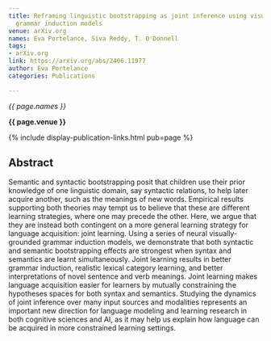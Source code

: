 ```yaml
---
title: Reframing linguistic bootstrapping as joint inference using visually-grounded
  grammar induction models
venue: arXiv.org
names: Eva Portelance, Siva Reddy, T. O'Donnell
tags:
- arXiv.org
link: https://arxiv.org/abs/2406.11977
author: Eva Portelance
categories: Publications

---
```


*{{ page.names }}*

**{{ page.venue }}**

{% include display-publication-links.html pub=page %}

## Abstract

Semantic and syntactic bootstrapping posit that children use their prior knowledge of one linguistic domain, say syntactic relations, to help later acquire another, such as the meanings of new words. Empirical results supporting both theories may tempt us to believe that these are different learning strategies, where one may precede the other. Here, we argue that they are instead both contingent on a more general learning strategy for language acquisition: joint learning. Using a series of neural visually-grounded grammar induction models, we demonstrate that both syntactic and semantic bootstrapping effects are strongest when syntax and semantics are learnt simultaneously. Joint learning results in better grammar induction, realistic lexical category learning, and better interpretations of novel sentence and verb meanings. Joint learning makes language acquisition easier for learners by mutually constraining the hypotheses spaces for both syntax and semantics. Studying the dynamics of joint inference over many input sources and modalities represents an important new direction for language modeling and learning research in both cognitive sciences and AI, as it may help us explain how language can be acquired in more constrained learning settings.